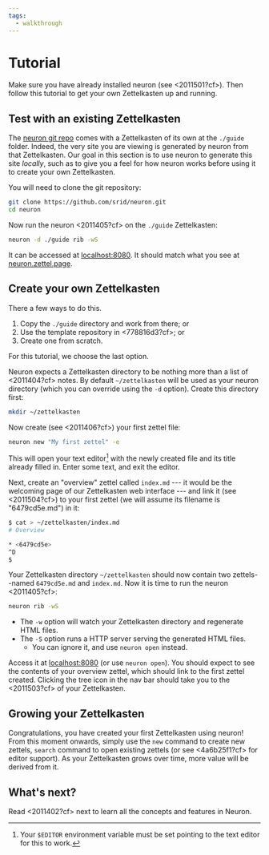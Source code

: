```yaml
---
tags:
  - walkthrough
---
```


# Tutorial

Make sure you have already installed neuron (see <2011501?cf>). Then follow this tutorial to get your own Zettelkasten up and running.

## Test with an existing Zettelkasten

The [neuron git repo](https://github.com/srid/neuron) comes with a Zettelkasten of its own at the `./guide` folder. Indeed, the very site you are viewing is generated by neuron from that Zettelkasten. Our goal in this section is to use neuron to generate this site *locally*, such as to give you a feel for how neuron works before using it to create your own Zettelkasten.

You will need to clone the git repository:

```bash
git clone https://github.com/srid/neuron.git
cd neuron
```

Now run the neuron <2011405?cf> on the `./guide` Zettelkasten:

```bash
neuron -d ./guide rib -wS
```

It can be accessed at [localhost:8080](http://localhost:8080). It should match what you see at [neuron.zettel.page](https://neuron.zettel.page).

## Create your own Zettelkasten

There a few ways to do this.

1. Copy the `./guide` directory and work from there; or
1. Use the template repository in <778816d3?cf>; or
1. Create one from scratch. 

For this tutorial, we choose the last option.

Neuron expects a Zettelkasten directory to be nothing more than a list of <2011404?cf> notes. By default `~/zettelkasten` will be used as your neuron directory (which you can override using the `-d` option). Create this directory first:

```bash
mkdir ~/zettelkasten
```

Now create (see <2011406?cf>) your first zettel file:

```bash
neuron new "My first zettel" -e
```

This will open your text editor[^editor] with the newly created file and its title already filled in. Enter some text, and exit the editor. 

[^editor]: Your `$EDITOR` environment variable must be set pointing to the text editor for this to work.

Next, create an "overview" zettel called `index.md` --- it would be the welcoming page of our Zettelkasten web interface --- and link it (see <2011504?cf>) to your first zettel (we will assume its filename is "6479cd5e.md") in it:

```bash
$ cat > ~/zettelkasten/index.md
# Overview

* <6479cd5e>
^D
$
```

Your Zettelkasten directory `~/zettelkasten` should now contain two zettels--named `6479cd5e.md` and `index.md`.  Now it is time to run the neuron <2011405?cf>:

```bash
neuron rib -wS
```

* The `-w` option will watch your Zettelkasten directory and regenerate HTML files.
* The `-S` option runs a HTTP server serving the generated HTML files. 
  * You can ignore it, and use `neuron open` instead.

Access it at [localhost:8080](http://localhost:8080) (or use `neuron open`). You should expect to see the contents of your overview zettel, which should link to the first zettel created. Clicking the tree icon in the nav bar should take you to the <2011503?cf> of your Zettelkasten. 

## Growing your Zettelkasten

Congratulations, you have created your first Zettelkasten using neuron! From this moment onwards, simply use the `new` command to create new zettels, `search` command to open existing zettels (or see <4a6b25f1?cf> for editor support). As your Zettelkasten grows over time, more value will be derived from it.

## What's next? 

Read <2011402?cf> next to learn all the concepts and features in Neuron.
